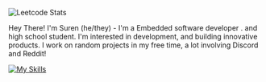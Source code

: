 

![Leetcode Stats](https://leetcard.jacoblin.cool/surendars0401?ext=heatmap)

Hey There!
I'm Suren (he/they) - I'm a Embedded software developer . and high school student. I'm interested in development,
and building innovative products. I work on random projects in my free time, a lot involving Discord and Reddit!

[![My Skills](https://skillicons.dev/icons?i=arduino,raspberrypi,bash,c,cpp,linux,py,fastapi,tensorflow,aws,html,css,js,mysql)](https://skillicons.dev)
